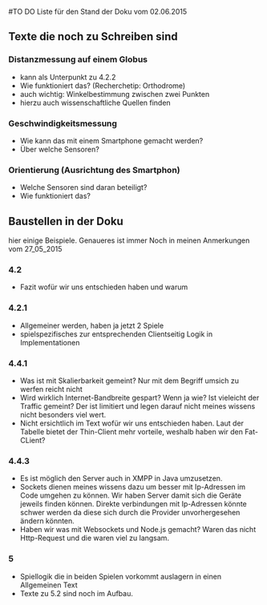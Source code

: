 #TO DO Liste für den Stand der Doku vom 02.06.2015
## Texte die noch zu Schreiben sind

### Distanzmessung auf einem Globus
 * kann als Unterpunkt zu 4.2.2
 * Wie funktioniert das? (Recherchetip: Orthodrome)
 * auch wichtig: Winkelbestimmung zwischen zwei Punkten
 * hierzu auch wissenschaftliche Quellen finden

### Geschwindigkeitsmessung
* Wie kann das mit einem Smartphone gemacht werden? 
* Über welche Sensoren?

### Orientierung (Ausrichtung des Smartphon)
* Welche Sensoren sind daran beteiligt? 
* Wie funktioniert das?

## Baustellen in der Doku
hier einige Beispiele. Genaueres ist immer Noch in meinen Anmerkungen vom 27_05_2015
### 4.2
* Fazit wofür wir uns entschieden haben und warum

### 4.2.1

* Allgemeiner werden, haben ja jetzt 2 Spiele
* spielspezifisches zur entsprechenden Clientseitig Logik in Implementationen

### 4.4.1

* Was ist mit Skalierbarkeit gemeint? Nur mit dem Begriff umsich zu werfen reicht nicht
* Wird wirklich Internet-Bandbreite gespart? Wenn ja wie? Ist vieleicht der Traffic gemeint? Der ist limitiert und legen darauf nicht meines wissens nicht besonders viel wert.
* Nicht ersichtlich im Text wofür wir uns entschieden haben. Laut der Tabelle bietet der Thin-Client mehr vorteile, weshalb haben wir den Fat-CLient?

### 4.4.3
* Es ist möglich den Server auch in XMPP in Java umzusetzen.
* Sockets dienen meines wissens dazu um besser mit Ip-Adressen im Code umgehen zu können. Wir haben Server damit sich die Geräte jeweils finden können. Direkte verbindungen mit Ip-Adressen könnte schwer werden da diese sich durch die Provider unvorhergesehen ändern könnten.
* Haben wir was mit Websockets und Node.js gemacht? Waren das nicht Http-Request und die waren viel zu langsam.

### 5
* Spiellogik die in beiden Spielen vorkommt auslagern in einen Allgemeinen Text
* Texte zu 5.2 sind noch im Aufbau.



